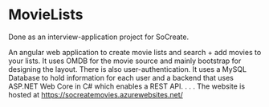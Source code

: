 # MovieLists

Done as an interview-application project for SoCreate.

An angular web application to create movie lists and search + add movies to your lists. It uses OMDB for the movie source and mainly bootstrap for designing the layout. There is also user-authentication. It uses a MySQL Database to hold information for each user and a backend that uses ASP.NET Web Core in C# which enables a REST API. 
.
.
.
The website is hosted at https://socreatemovies.azurewebsites.net/
